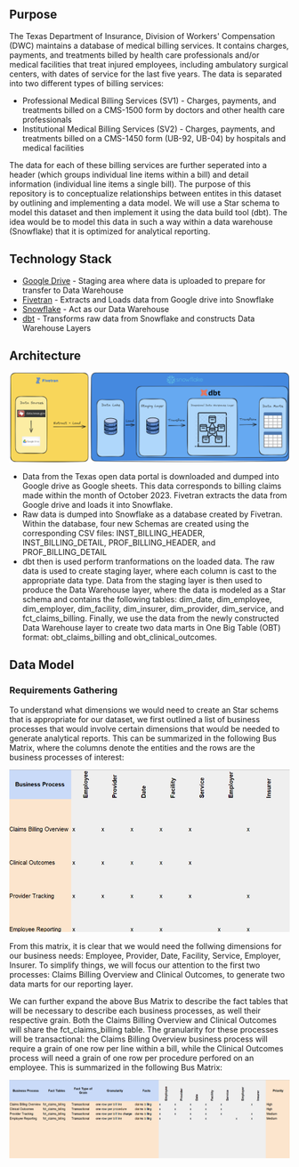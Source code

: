 

## Purpose

The Texas Department of Insurance, Division of Workers' Compensation (DWC) maintains a database of medical billing services. It contains charges, payments, and treatments billed by health care professionals and/or medical facilities that treat injured employees, including ambulatory surgical centers, with dates of service for the last five years. The data is separated into two different types of billing services:

* Professional Medical Billing Services (SV1) -  Charges, payments, and treatments billed on a CMS-1500 form by doctors and other health care professionals
* Institutional Medical Billing Services (SV2) - Charges, payments, and treatments billed on a CMS-1450 form (UB-92, UB-04) by hospitals and medical facilities

The data for each of these billing services are further seperated into a header (which groups individual line items within a bill) and detail information (individual line items a single bill). The purpose of this repository is to conceptualize relationships between entites in this dataset by outlining and implementing a data model. We will use a Star schema to model this dataset and then implement it using the data build tool (dbt). The idea would be to model this data in such a way within a data warehouse (Snowflake) that it is optimized for analytical reporting. 

## Technology Stack

* [Google Drive](https://www.google.com/drive/) - Staging area where data is uploaded to prepare for transfer to Data Warehouse
* [Fivetran](https://www.fivetran.com/) - Extracts and Loads data from Google drive into Snowflake
* [Snowflake](https://www.snowflake.com/en/) - Act as our Data Warehouse
* [dbt](https://www.getdbt.com/) - Transforms raw data from Snowflake and constructs Data Warehouse Layers

## Architecture
![alt_text](https://github.com/seacevedo/texas_claims_billing/blob/main/assets/texas_claims_architecture_diagram.png)

* Data from the Texas open data portal is downloaded and dumped into Google drive as Google sheets. This data corresponds to billing claims made within the month of October 2023. Fivetran extracts the data from Google drive and loads it into Snowflake.
* Raw data is dumped into Snowflake as a database created by Fivetran. Within the database, four new Schemas are created using the corresponding CSV files: INST_BILLING_HEADER, INST_BILLING_DETAIL, PROF_BILLING_HEADER, and PROF_BILLING_DETAIL
* dbt then is used perform tranformations on the loaded data. The raw data is used to create staging layer, where each column is cast to the appropriate data type. Data from the staging layer is then used to produce the Data Warehouse layer, where the data is modeled as a Star schema and contains the following tables: dim_date, dim_employee, dim_employer, dim_facility, dim_insurer, dim_provider, dim_service, and fct_claims_billing. Finally, we use the data from the newly constructed Data Warehouse layer to create two data marts in One Big Table (OBT) format: obt_claims_billing and obt_clinical_outcomes.

## Data Model

### Requirements Gathering

To understand what dimensions we would need to create an Star schems that is appropriate for our dataset, we first outlined a list of business processes that would involve certain dimensions that would be needed to generate analytical reports. This can be summarized in the following Bus Matrix, where the columns denote the entities and the rows are the business processes of interest:

![alt_text](https://github.com/seacevedo/texas_claims_billing/blob/main/assets/texas_claims_bus_matrix.png)

From this matrix, it is clear that we would need the follwing dimensions for our business needs: Employee, Provider, Date, Facility, Service, Employer, Insurer. To simplify things, we will focus our attention to the first two processes: Claims Billing Overview and Clinical Outcomes, to generate two data marts for our reporting layer. 

We can further expand the above Bus Matrix to describe the fact tables that will be necessary to describe each business processes, as well their respective grain. Both the Claims Billing Overview and Clinical Outcomes will share the fct_claims_billing table. The granularity for these processes will be transactional: the Claims Billing Overview business process will require a grain of one row per line within a bill, while the Clinical Outcomes process will need a grain of one row per procedure perfored on an employee. This is summarized in the following Bus Matrix:

![alt_text](https://github.com/seacevedo/texas_claims_billing/blob/main/assets/texas_claims_bus_matrix_detailed.png)





